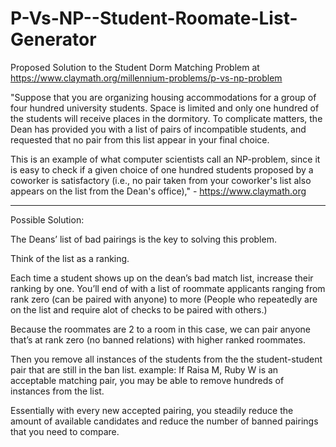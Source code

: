 # P-Vs-NP--Student-Roomate-List-Generator
Proposed Solution to the Student Dorm Matching Problem at https://www.claymath.org/millennium-problems/p-vs-np-problem

"Suppose that you are organizing housing accommodations for a group of four hundred university students. 
Space is limited and only one hundred of the students will receive places in the dormitory. 
To complicate matters, the Dean has provided you with a list of pairs of incompatible students, and requested that no pair from this list appear in your final choice. 

This is an example of what computer scientists call an NP-problem, since it is easy to check if a given choice of one hundred students proposed by a coworker is satisfactory (i.e., no pair taken from your coworker's list also appears on the list from the Dean's office)," - https://www.claymath.org

-------------------

Possible Solution:

The Deans’ list of bad pairings is the key to solving this problem.

Think of the list as a ranking.

Each time a student shows up on the dean’s bad match list, increase their ranking by one.
You’ll end of with a list of roommate applicants ranging from rank zero (can be paired with anyone) to more (People who repeatedly are on the list and require alot of checks to be paired with others.)

Because the roommates are 2 to a room in this case, we can pair anyone that’s at rank zero (no banned relations) 
with higher ranked roommates. 

Then you remove all instances of the students from the the student-student pair that are still in the ban list.
example: If Raisa M, Ruby W is an acceptable matching pair, you may be able to remove hundreds of instances from the list.

Essentially with every new accepted pairing, you steadily reduce the amount of available candidates and reduce the number of banned pairings that you need to compare.





